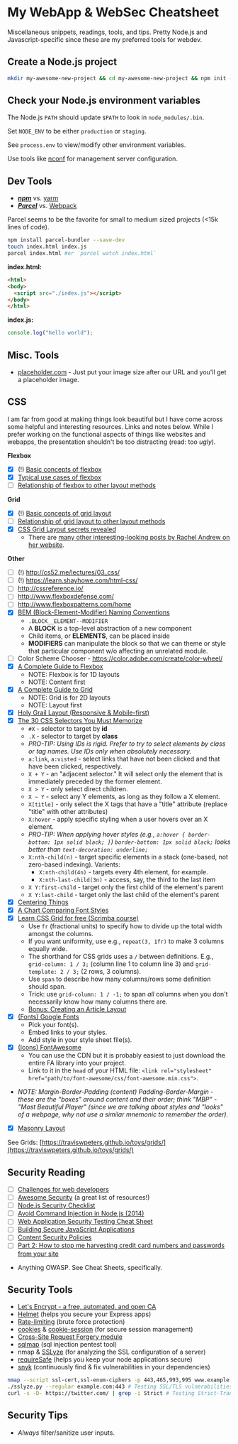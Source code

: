 # My WebApp & WebSec Cheatsheet

Miscellaneous snippets, readings, tools, and tips.
Pretty Node.js and Javascript-specific since these are my preferred tools for webdev.

## Create a Node.js project

```bash
mkdir my-awesome-new-project && cd my-awesome-new-project && npm init -y
```

## Check your Node.js environment variables

The Node.js `PATH` should update `$PATH` to look in `node_modules/.bin`.

Set `NODE_ENV` to be either `production` or `staging`.

See `process.env` to view/modify other environment variables.

Use tools like [nconf](https://github.com/indexzero/nconf) for management server configuration.

## Dev Tools

* ***[npm](https://www.npmjs.com/)*** vs. [yarm](https://yarnpkg.com/en/)
* ***[Parcel](https://parceljs.org/)*** vs. [Webpack](https://webpack.js.org/)

Parcel seems to be the favorite for small to medium sized projects (<15k lines of code).
```bash
npm install parcel-bundler --save-dev
touch index.html index.js
parcel index.html #or `parcel watch index.html`
```

**index.html:**
```html
<html>
<body>
  <script src="./index.js"></script>
</body>
</html>
```
**index.js:**
```js
console.log("hello world");
```

## Misc. Tools

* [placeholder.com](https://placeholder.com/) - Just put your image size after our URL and you'll get a placeholder image.

## CSS

I am far from good at making things look beautiful but I have come across some helpful and interesting resources.
Links and notes below.
While I prefer working on the functional aspects of things like websites and webapps,
    the presentation shouldn't be too distracting (read: too *ugly*).

**Flexbox**
* [x] (!) [Basic concepts of flexbox](https://developer.mozilla.org/en-US/docs/Web/CSS/CSS_Flexible_Box_Layout/Basic_Concepts_of_Flexbox)
* [x] [Typical use cases of flexbox](https://developer.mozilla.org/en-US/docs/Web/CSS/CSS_Flexible_Box_Layout/Typical_Use_Cases_of_Flexbox)
* [ ] [Relationship of flexbox to other layout methods](https://developer.mozilla.org/en-US/docs/Web/CSS/CSS_Flexible_Box_Layout/Relationship_of_Flexbox_to_Other_Layout_Methods)

**Grid**
* [x] (!) [Basic concepts of grid layout](https://developer.mozilla.org/en-US/docs/Web/CSS/CSS_Grid_Layout/Basic_Concepts_of_Grid_Layout)
* [ ] [Relationship of grid layout to other layout methods](https://developer.mozilla.org/en-US/docs/Web/CSS/CSS_Grid_Layout/Relationship_of_Grid_Layout)
* [x] [CSS Grid Layout secrets revealed](http://www.creativebloq.com/features/css-grid-layout-secrets-revealed)
    * There are [many other interesting-looking posts by Rachel Andrew on her website](https://rachelandrew.co.uk/archives/).

**Other**
* [ ] (!) http://cs52.me/lectures/03_css/
* [ ] (!) https://learn.shayhowe.com/html-css/
* [ ] http://cssreference.io/
* [ ] http://www.flexboxdefense.com/
* [ ] http://www.flexboxpatterns.com/home
* [x] [BEM (Block-Element-Modifier) Naming Conventions](https://css-tricks.com/bem-101/)
    * `.BLOCK__ELEMENT--MODIFIER`
    * A **BLOCK** is a top-level abstraction of a new component
    * Child items, or **ELEMENTS**, can be placed inside
    * **MODIFIERS** can manipulate the block so that we can theme or style that particular component w/o affecting an unrelated module.
* [ ] Color Scheme Chooser - https://color.adobe.com/create/color-wheel/
* [x] [A Complete Guide to Flexbox](https://css-tricks.com/snippets/css/a-guide-to-flexbox/)
    * NOTE: Flexbox is for 1D layouts
    * NOTE: Content first
* [x] [A Complete Guide to Grid](https://css-tricks.com/snippets/css/complete-guide-grid/)
    * NOTE: Grid is for 2D layouts
    * NOTE: Layout first
* [x] [Holy Grail Layout (Responsive & Mobile-first)](https://philipwalton.github.io/solved-by-flexbox/demos/holy-grail/)
* [x] [The 30 CSS Selectors You Must Memorize](https://code.tutsplus.com/tutorials/the-30-css-selectors-you-must-memorize--net-16048)
    * `#X` - selector to target by **id**
    * `.X` - selector to target by **class**
    * *PRO-TIP: Using IDs is rigid. Prefer to try to select elements by class or tag names. Use IDs only when absolutely necessary.*
    * `a:link`, `a:visted` - select links that have not been clicked and that have been clicked, respectively.
    * `X + Y` - an "adjacent selector." It will select only the element that is immediately preceded by the former element.
    * `X > Y` - only select direct children.
    * `X ~ Y` - select any Y elements, as long as they follow a X element.
    * `X[title]` - only select the X tags that have a "title" attribute (replace "title" with other attributes)
    * `X:hover` - apply specific styling when a user hovers over an X element.
    * *PRO-TIP: When applying hover styles (e.g., `a:hover { border-bottom: 1px solid black; }`)
    `border-bottom: 1px solid black;` looks better than `text-decoration: underline;`*
    * `X:nth-child(n)` - target specific elements in a stack (one-based, not zero-based indexing). Varients:
        * `X:nth-child(4n)` - targets every 4th element, for example.
        * `X:nth-last-child(3n)` - access, say, the third to the last item
    * `X Y:first-child` - target only the first child of the element's parent
    * `X Y:last-child` - target only the last child of the element's parent
* [x] [Centering Things](https://www.w3.org/Style/Examples/007/center.en.html)
* [x] [A Chart Comparing Font Styles](https://www.w3.org/Style/Examples/007/fonts)
* [x] [Learn CSS Grid for free (Scrimba course)](https://scrimba.com/g/gR8PTE)
    * Use `fr` (fractional units) to specify how to divide up the total width amongst the columns.
    * If you want uniformity, use e.g., `repeat(3, 1fr)` to make 3 columns equally wide.
    * The shorthand for CSS grids uses a `/` between definitions.
    E.g., `grid-column: 1 / 3;` (column line 1 to column line 3) and `grid-template: 2 / 3;` (2 rows, 3 columns).
    * Use `span` to describe how many columns/rows some definition should span.
    * Trick: use `grid-column: 1 / -1;` to span *all* columns when you don't necessarily know how many columns there are.
    * [Bonus: Creating an Article Layout](https://scrimba.com/p/pWqLHa/cdp76sD)
* [x] [(Fonts) Google Fonts](https://fonts.google.com/)
    * Pick your font(s).
    * Embed links to your styles.
    * Add style in your style sheet file(s).
* [x] [(Icons) FontAwesome](http://fontawesome.io/)
    * You can use the CDN but it is probably easiest to just download the entire FA library into your project.
    * Link to it in the `head` of your HTML file: `<link rel="stylesheet" href="path/to/font-awesome/css/font-awesome.min.css">`.
* *NOTE: Margin-Border-Padding (content) Padding-Border-Margin - these are the "boxes" around content and their order; think "MBP" - "Most Beautiful Player" (since we are talking about styles and "looks" of a webpage, why not use a similar mnemonic to remember the order).*
* [x] [Masonry Layout](https://masonry.desandro.com/layout.html)

See Grids: [https://traviswpeters.github.io/toys/grids/](https://traviswpeters.github.io/toys/grids/)

## Security Reading

* [ ] [Challenges for web developers](https://paul.kinlan.me/challenges-for-web-developers/)
* [ ] [Awesome Security](https://github.com/sbilly/awesome-security) (a great list of resources!)
* [ ] [Node.js Security Checklist](https://blog.risingstack.com/node-js-security-checklist/)
* [ ] [Avoid Command Injection in Node.js (2014)](https://blog.liftsecurity.io/2014/08/19/Avoid-Command-Injection-Node.js/)
* [ ] [Web Application Security Testing Cheat Sheet](https://www.owasp.org/index.php/Web_Application_Security_Testing_Cheat_Sheet)
* [ ] [Building Secure JavaScript Applications](https://nemethgergely.com/building-secure-javascript-applications/)
* [ ] [Content Security Policies](https://developer.mozilla.org/en-US/docs/Web/HTTP/CSP)
* [ ] [Part 2: How to stop me harvesting credit card numbers and passwords from your site](https://hackernoon.com/part-2-how-to-stop-me-harvesting-credit-card-numbers-and-passwords-from-your-site-844f739659b9)
* Anything OWASP. See Cheat Sheets, specifically.

## Security Tools

* [Let's Encrypt - a free, automated, and open CA](https://letsencrypt.org/)
* [Helmet](https://github.com/helmetjs/helmet) (helps you secure your Express apps)
* [Rate-limiting](https://www.npmjs.com/package/ratelimiter) (brute force protection)
* [cookies](https://www.npmjs.com/package/cookies) & [cookie-session](https://www.npmjs.com/package/cookies) (for secure session management)
* [Cross-Site Request Forgery module](https://www.npmjs.com/package/csrf)
* [sqlmap](http://sqlmap.org/) (sql injection pentest tool)
* nmap & [SSLyze](https://github.com/nabla-c0d3/sslyze) (for analyzing the SSL configuration of a server)
* [requireSafe](https://www.npmjs.com/package/requiresafe) (helps you keep your node applications secure)
* [snyk](https://snyk.io/) (continuously find & fix vulnerabilities in your dependencies)

```bash
nmap --script ssl-cert,ssl-enum-ciphers -p 443,465,993,995 www.example.com # Checking for Certificate information
./sslyze.py --regular example.com:443 # Testing SSL/TLS vulnerabilities with sslyze
curl -s -D- https://twitter.com/ | grep -i Strict # Testing Strict-Transport-Security header and enforcement
```

## Security Tips

* *Always* filter/sanitize user inputs.
